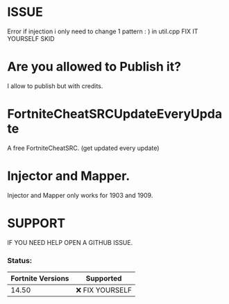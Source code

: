 # ISSUE
Error if injection i only need to change 1 pattern : ) in util.cpp
FIX IT YOURSELF SKID

# Are you allowed to Publish it?
I allow to publish but with credits. 

# FortniteCheatSRCUpdateEveryUpdate
A free FortniteCheatSRC. (get updated every update)

# Injector and Mapper.
Injector and Mapper only works for 1903 and 1909.

# SUPPORT
IF YOU NEED HELP OPEN A GITHUB ISSUE.

###  Status:

| Fortnite Versions | Supported|
| ------- | ------------------ |
| 14.50   | :x: FIX YOURSELF   |


